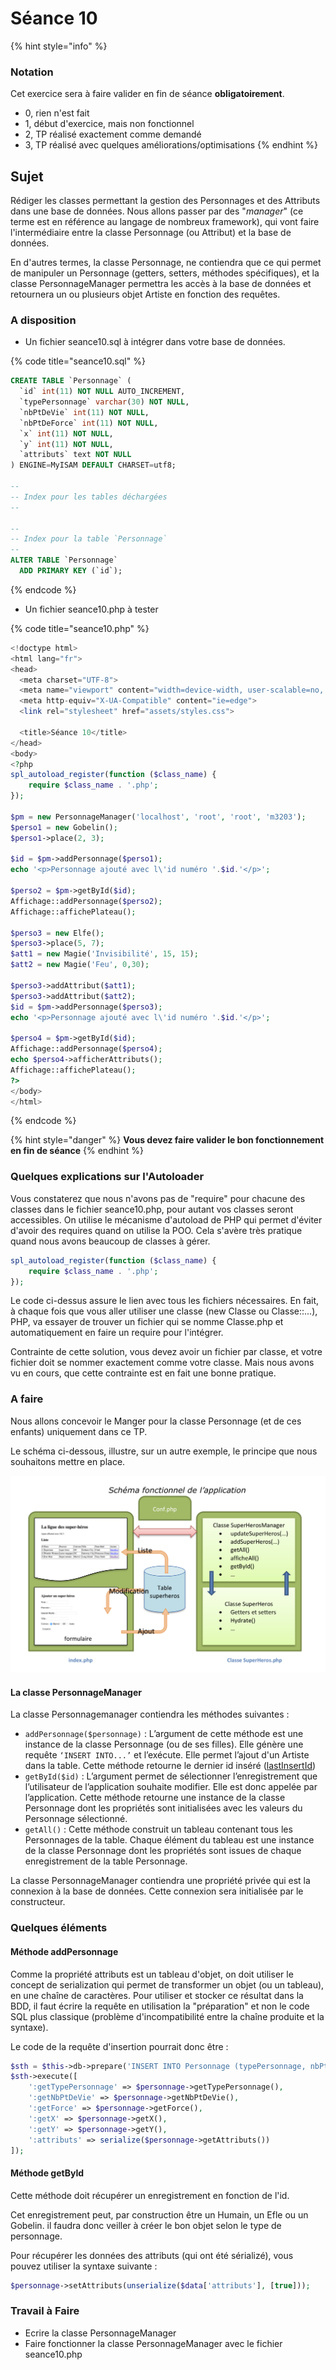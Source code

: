 # Séance 10

{% hint style="info" %}
### Notation

Cet exercice sera à faire valider en fin de séance **obligatoirement**.

* 0, rien n'est fait
* 1, début d'exercice, mais non fonctionnel
* 2, TP réalisé exactement comme demandé
* 3, TP réalisé avec quelques améliorations/optimisations
{% endhint %}

## Sujet

Rédiger les classes permettant la gestion des Personnages et des Attributs dans une base de données. Nous allons passer par des "_manager_" \(ce terme est en référence au langage de nombreux framework\), qui vont faire l'intermédiaire entre la classe Personnage \(ou Attribut\) et la base de données.

En d'autres termes, la classe Personnage, ne contiendra que ce qui permet de manipuler un Personnage \(getters, setters, méthodes spécifiques\), et la classe PersonnageManager permettra les accès à la base de données et retournera un ou plusieurs objet Artiste en fonction des requêtes.

### A disposition

* Un fichier seance10.sql à intégrer dans votre base de données.

{% code title="seance10.sql" %}
```sql
CREATE TABLE `Personnage` (
  `id` int(11) NOT NULL AUTO_INCREMENT,
  `typePersonnage` varchar(30) NOT NULL,
  `nbPtDeVie` int(11) NOT NULL,
  `nbPtDeForce` int(11) NOT NULL,
  `x` int(11) NOT NULL,
  `y` int(11) NOT NULL,
  `attributs` text NOT NULL
) ENGINE=MyISAM DEFAULT CHARSET=utf8;

--
-- Index pour les tables déchargées
--

--
-- Index pour la table `Personnage`
--
ALTER TABLE `Personnage`
  ADD PRIMARY KEY (`id`);
```
{% endcode %}

* Un fichier seance10.php à tester

{% code title="seance10.php" %}
```php
<!doctype html>
<html lang="fr">
<head>
  <meta charset="UTF-8">
  <meta name="viewport" content="width=device-width, user-scalable=no, initial-scale=1.0, maximum-scale=1.0, minimum-scale=1.0">
  <meta http-equiv="X-UA-Compatible" content="ie=edge">
  <link rel="stylesheet" href="assets/styles.css">

  <title>Séance 10</title>
</head>
<body>
<?php
spl_autoload_register(function ($class_name) {
    require $class_name . '.php';
});

$pm = new PersonnageManager('localhost', 'root', 'root', 'm3203');
$perso1 = new Gobelin();
$perso1->place(2, 3);

$id = $pm->addPersonnage($perso1);
echo '<p>Personnage ajouté avec l\'id numéro '.$id.'</p>';

$perso2 = $pm->getById($id);
Affichage::addPersonnage($perso2);
Affichage::affichePlateau();

$perso3 = new Elfe();
$perso3->place(5, 7);
$att1 = new Magie('Invisibilité', 15, 15);
$att2 = new Magie('Feu', 0,30);

$perso3->addAttribut($att1);
$perso3->addAttribut($att2);
$id = $pm->addPersonnage($perso3);
echo '<p>Personnage ajouté avec l\'id numéro '.$id.'</p>';

$perso4 = $pm->getById($id);
Affichage::addPersonnage($perso4);
echo $perso4->afficherAttributs();
Affichage::affichePlateau();
?>
</body>
</html>

```
{% endcode %}

{% hint style="danger" %}
**Vous devez faire valider le bon fonctionnement en fin de séance**
{% endhint %}

### Quelques explications sur l'Autoloader

Vous constaterez que nous n'avons pas de "require" pour chacune des classes dans le fichier seance10.php, pour autant vos classes seront accessibles. On utilise le mécanisme d'autoload de PHP qui permet d'éviter d'avoir des requires quand on utilise la POO. Cela s'avère très pratique quand nous avons beaucoup de classes à gérer.

```php
spl_autoload_register(function ($class_name) {
    require $class_name . '.php';
});
```

Le code ci-dessus assure le lien avec tous les fichiers nécessaires. En fait, à chaque fois que vous aller utiliser une classe \(new Classe ou Classe::...\), PHP, va essayer de trouver un fichier qui se nomme Classe.php et automatiquement en faire un require pour l'intégrer.

Contrainte de cette solution, vous devez avoir un fichier par classe, et votre fichier doit se nommer exactement comme votre classe. Mais nous avons vu en cours, que cette contrainte est en fait une bonne pratique. 

### A faire

Nous allons concevoir le Manger pour la classe Personnage \(et de ces enfants\) uniquement dans ce TP.

Le schéma ci-dessous, illustre, sur un autre exemple, le principe que nous souhaitons mettre en place.

![Principe de fonctionnement d&apos;un Manager](../.gitbook/assets/principe.png)

#### La classe PersonnageManager

La classe Personnagemanager contiendra les méthodes suivantes :

* `addPersonnage($personnage)` : L’argument de cette méthode est une instance de la classe Personnage \(ou de ses filles\). Elle génère une requête `‘INSERT INTO...’` et l’exécute. Elle permet l’ajout d'un Artiste dans la table. Cette méthode retourne le dernier id inséré \([lastInsertId](http://php.net/manual/fr/pdo.lastinsertid.php)\) 
* `getById($id)` : L’argument permet de sélectionner l’enregistrement que l’utilisateur de l’application souhaite modifier. Elle est donc appelée par l’application. Cette méthode retourne une instance de la classe Personnage dont les propriétés sont initialisées avec les valeurs du Personnage sélectionné.   
* `getAll()` : Cette méthode construit un tableau contenant tous les Personnages de la table. Chaque élément du tableau est une instance de la classe Personnage dont les propriétés sont issues de chaque enregistrement de la table Personnage.  

La classe PersonnageManager contiendra une propriété privée qui est la connexion à la base de données. Cette connexion sera initialisée par le constructeur.

### Quelques éléments

#### Méthode addPersonnage

Comme la propriété attributs est un tableau d'objet, on doit utiliser le concept de serialization qui permet de transformer un objet \(ou un tableau\), en une chaîne de caractères. Pour utiliser et stocker ce résultat dans la BDD, il faut écrire la requête en utilisation la "préparation" et non le code SQL plus classique \(problème d'incompatibilité entre la chaîne produite et la syntaxe\).

Le code de la requête d'insertion pourrait donc être :

```php
$sth = $this->db->prepare('INSERT INTO Personnage (typePersonnage, nbPtDeVie, nbPtDeForce, x, y, attributs) VALUES (:getTypePersonnage, :getNbPtDeVie, :getForce, :getX, :getY, :attributs);');
$sth->execute([
    ':getTypePersonnage' => $personnage->getTypePersonnage(),
    ':getNbPtDeVie' => $personnage->getNbPtDeVie(),
    ':getForce' => $personnage->getForce(),
    ':getX' => $personnage->getX(),
    ':getY' => $personnage->getY(),
    ':attributs' => serialize($personnage->getAttributs())
]);
```

#### Méthode getById

Cette méthode doit récupérer un enregistrement en fonction de l'id.

Cet enregistrement peut, par construction être un Humain, un Efle ou un Gobelin. il faudra donc veiller à créer le bon objet selon le type de personnage.

Pour récupérer les données des attributs \(qui ont été sérializé\), vous pouvez utiliser la syntaxe suivante :

```php
$personnage->setAttributs(unserialize($data['attributs'], [true]));
```

### Travail à Faire

* Ecrire la classe PersonnageManager
* Faire fonctionner la classe PersonnageManager avec le fichier seance10.php

